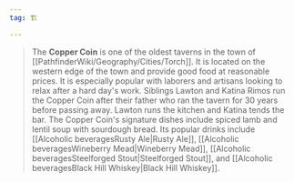 ```yaml
---
tag: 🏗️

---
```

> The **Copper Coin** is one of the oldest taverns in the town of [[PathfinderWiki/Geography/Cities/Torch]]. It is located on the western edge of the town and provide good food at reasonable prices. It is especially popular with laborers and artisans looking to relax after a hard day's work. Siblings Lawton and Katina Rimos run the Copper Coin after their father who ran the tavern for 30 years before passing away. Lawton runs the kitchen and Katina tends the bar. The Copper Coin's signature dishes include spiced lamb and lentil soup with sourdough bread. Its popular drinks include [[Alcoholic beveragesRusty Ale|Rusty Ale]], [[Alcoholic beveragesWineberry Mead|Wineberry Mead]], [[Alcoholic beveragesSteelforged Stout|Steelforged Stout]], and [[Alcoholic beveragesBlack Hill Whiskey|Black Hill Whiskey]].








